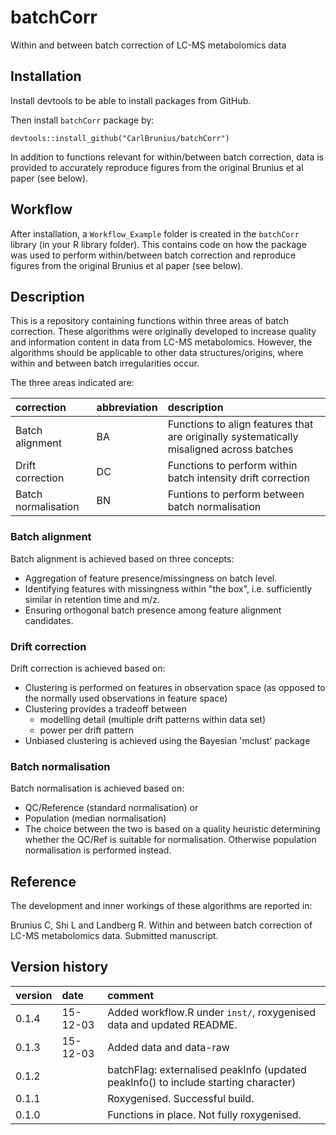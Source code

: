 # batchCorr
Within and between batch correction of LC-MS metabolomics data

## Installation
Install devtools to be able to install packages from GitHub.

Then install `batchCorr` package by:

`devtools::install_github("CarlBrunius/batchCorr")`

In addition to functions relevant for within/between batch correction, data is provided to accurately reproduce figures from the original Brunius et al paper (see below).

## Workflow
After installation, a `Workflow_Example` folder is created in the `batchCorr` library (in your R library folder). This contains code on how the package was used to perform within/between batch correction and reproduce figures from the original Brunius et al paper (see below).

## Description
This is a repository containing functions within three areas of batch correction. These algorithms were originally developed 
to increase quality and information content in data from LC-MS metabolomics. However, the algorithms should be applicable to 
other data structures/origins, where within and between batch irregularities occur.

The three areas indicated are:

correction | abbreviation | description
:--- | :----------- | :----------
Batch alignment | BA | Functions to align features that are originally systematically misaligned across batches
Drift correction | DC | Functions to perform within batch intensity drift correction
Batch normalisation | BN | Funtions to perform between batch normalisation

### Batch alignment 
Batch alignment is achieved based on three concepts:
- Aggregation of feature presence/missingness on batch level.
- Identifying features with missingness within "the box", i.e. sufficiently similar in retention time and m/z.
- Ensuring orthogonal batch presence among feature alignment candidates.

### Drift correction
Drift correction is achieved based on:
- Clustering is performed on features in observation space (as opposed to the normally used observations in feature space)
- Clustering provides a tradeoff between 
  - modelling detail (multiple drift patterns within data set)
  - power per drift pattern
- Unbiased clustering is achieved using the Bayesian 'mclust' package

### Batch normalisation
Batch normalisation is achieved based on:
- QC/Reference (standard normalisation) or
- Population (median normalisation)
- The choice between the two is based on a quality heuristic determining whether the QC/Ref is suitable for normalisation. Otherwise population normalisation is performed instead.

## Reference
The development and inner workings of these algorithms are reported in:

Brunius C, Shi L and Landberg R. Within and between batch correction of LC-MS metabolomics data. Submitted manuscript.

## Version history
version | date | comment
:------ | :--- | :------
0.1.4 | 15-12-03 | Added workflow.R under `inst/`, roxygenised data and updated README.
0.1.3 | 15-12-03 | Added data and data-raw
0.1.2 | | batchFlag: externalised peakInfo (updated peakInfo() to include starting character) 
0.1.1 | | Roxygenised. Successful build.
0.1.0 | | Functions in place. Not fully roxygenised.

